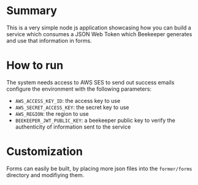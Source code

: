 # Summary

This is a very simple node js application showcasing how you can build a service which consumes a JSON Web Token which Beekeeper generates and use that information in forms.

# How to run
The system needs access to AWS SES to send out success emails
configure the environment with the following parameters:

- `AWS_ACCESS_KEY_ID`: the access key to use
- `AWS_SECRET_ACCESS_KEY`: the secret key to use
- `AWS_REGION`: the region to use
- `BEEKEEPER_JWT_PUBLIC_KEY`: a beekeeper public key to verify the authenticity of information sent to the service

# Customization
Forms can easily be built, by placing more json files into the `former/forms` directory and modifiying them.
